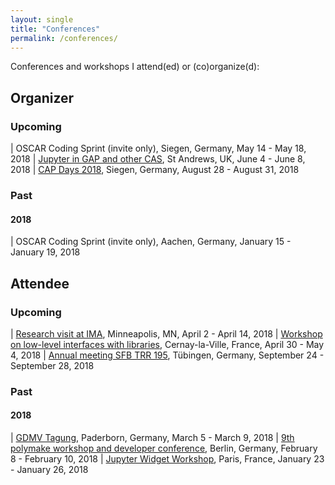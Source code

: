 ```yaml
---
layout: single
title: "Conferences"
permalink: /conferences/
---
```


Conferences and workshops I attend(ed) or (co)organize(d):

## Organizer

### Upcoming

| OSCAR Coding Sprint (invite only), Siegen, Germany, May 14 - May 18, 2018
| [Jupyter in GAP and other CAS](http://gapdays.de/gap-jupyter-days2018/), St Andrews, UK, June 4 - June 8, 2018
| [CAP Days 2018](https://homalg-project.github.io/capdays-2018/), Siegen, Germany, August 28 - August 31, 2018

### Past

#### 2018

| OSCAR Coding Sprint (invite only), Aachen, Germany, January 15 - January 19, 2018

## Attendee

### Upcoming

| [Research visit at IMA](https://ima.umn.edu/2017-2018.2), Minneapolis, MN, April 2 - April 14, 2018
| [Workshop on low-level interfaces with libraries](https://github.com/OpenDreamKit/OpenDreamKit/issues/251), Cernay-la-Ville, France, April 30 - May 4, 2018
| [Annual meeting SFB TRR 195](http://www.math.uni-tuebingen.de/arbeitsbereiche/geometrie/annual-meeting-sfb-trr-195-1), Tübingen, Germany, September 24 - September 28, 2018

### Past

#### 2018

| [GDMV Tagung](http://www.gdmv2018.de/), Paderborn, Germany, March 5 - March 9, 2018
| [9th polymake workshop and developer conference](https://polymake.org/doku.php/workshop0218), Berlin, Germany, February 8 - February 10, 2018
| [Jupyter Widget Workshop](https://github.com/OpenDreamKit/OpenDreamKit/issues/246), Paris, France, January 23 - January 26, 2018
